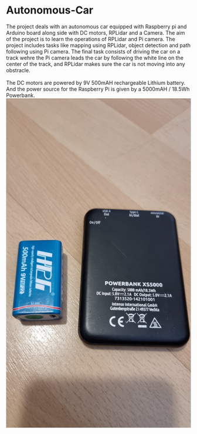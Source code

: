 # Autonomous-Car
The project deals with an autonomous car equipped with Raspberry pi and Arduino board along side with DC motors, RPLidar and a Camera. The aim of the project is to learn the operations of RPLidar and Pi camera. The project includes tasks like mapping using RPLidar, object detection and path following using Pi camera. The final task consists of driving the car on a track wehre the Pi camera leads the car by following the white line on the center of the track, and RPLidar makes sure the car is not moving into any obstracle. 
<br><br>
The DC motors are powered by 9V 500mAH rechargeable Lithium battery. And the power source for the Raspberry Pi is given by a 5000mAH / 18.5Wh Powerbank.
![POwerBank and Battery image](./Powerbank_and_battery.jpg)
